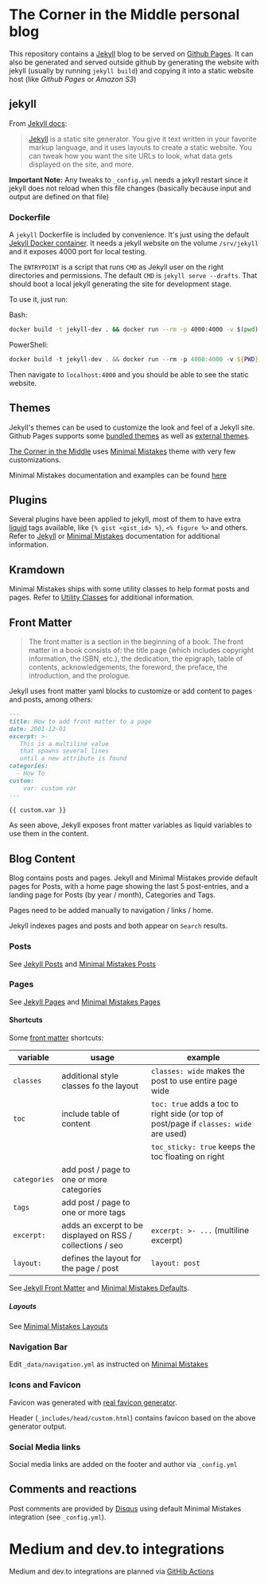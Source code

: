 # The Corner in the Middle personal blog

This repository contains a [Jekyll](https://jekyllrb.com/) blog to be served on [Github Pages](https://pages.github.com/).
It can also be generated  and served outside github by generating the website with jekyll (usually by 
running `jekyll build`) and copying it into a static website host (like _Github Pages_ or _Amazon S3_)

## jekyll

From [Jekyll docs](https://jekyllrb.com/docs/):
> [Jekyll](https://jekyllrb.com/) is a static site generator. You give it text written in your favorite markup language, 
> and it uses layouts to create a static website. 
> You can tweak how you want the site URLs to look, what data gets displayed on the site, and more.

**Important Note:** Any tweaks to `_config.yml` needs a jekyll restart since it jekyll does not reload when this file
changes (basically because input and output are defined on that file)

### Dockerfile

A `jekyll` Dockerfile is included by convenience. It's just using the default [Jekyll Docker container](https://github.com/envygeeks/jekyll-docker).
It needs a jekyll website on the volume `/srv/jekyll` and it exposes 4000 port for local testing.

The `ENTRYPOINT` is a script that runs `CMD` as Jekyll user on the right directories and permissions.
The default `CMD` is `jekyll serve --drafts`. That should boot a local jekyll generating the site for development stage.

To use it, just run:

Bash:
```bash
docker build -t jekyll-dev . && docker run --rm -p 4000:4000 -v $(pwd):/srv/jekyll jekyll-dev
```

PowerShell:
```powershell
docker build -t jekyll-dev . && docker run --rm -p 4000:4000 -v ${PWD}:/srv/jekyll jekyll-dev
```

Then navigate to `localhost:4000` and you should be able to see the static website.

## Themes

Jekyll's themes can be used to customize the look and feel of a Jekyll site. Github Pages supports some [bundled themes](https://pages.github.com/themes/)
as well as [external themes](https://github.blog/2017-11-29-use-any-theme-with-github-pages/).

[The Corner in the Middle](https://www.cornerinthemiddle.com) uses [Minimal Mistakes](https://github.com/mmistakes/minimal-mistakes) 
theme with very few customizations.

Minimal Mistakes documentation and examples can be found [here](https://mmistakes.github.io/minimal-mistakes/)

## Plugins

Several plugins have been applied to jekyll, most of them to have extra [liquid](https://github.com/Shopify/liquid) tags
available, like `{% gist <gist_id> %}`, `<% figure %>` and others. Refer to [Jekyll](https://jekyllrb.com/docs/liquid/) 
or [Minimal Mistakes](https://mmistakes.github.io/minimal-mistakes/docs/helpers/) documentation for additional 
information.

## Kramdown

Minimal Mistakes ships with some utility classes to help format posts and pages.
Refer to [Utility Classes](https://mmistakes.github.io/minimal-mistakes/docs/utility-classes/) for additional 
information.

## Front Matter

> The front matter is a section in the beginning of a book. 
> The front matter in a book consists of: the title page (which includes copyright information, the ISBN, etc.), 
> the dedication, the epigraph, table of contents, acknowledgements, the foreword, the preface, the introduction, 
> and the prologue.

Jekyll uses front matter yaml blocks to customize or add content to pages and posts, among others:

```markdown
---
title: How to add front matter to a page
date: 2001-12-01
excerpt: >-
   This is a multiline value
   that spawns several lines
   until a new attribute is found
categories:
  - How To
custom:
    var: custom var
---

{{ custom.var }} 
```

As seen above, Jekyll exposes front matter variables as liquid variables to use them in the content.

## Blog Content

Blog contains posts and pages. Jekyll and Minimal Mistakes provide default pages for Posts, with a home page showing the
last 5 post-entries, and a landing page for Posts (by year / month), Categories and Tags.

Pages need to be added manually to navigation / links / home.

Jekyll indexes pages and posts and both appear on `Search` results.

### Posts

See [Jekyll Posts](https://jekyllrb.com/docs/posts/) and [Minimal Mistakes Posts](https://mmistakes.github.io/minimal-mistakes/docs/posts/)


### Pages

See [Jekyll Pages](https://jekyllrb.com/docs/pages/) and [Minimal Mistakes Pages](https://mmistakes.github.io/minimal-mistakes/docs/pages/)

#### Shortcuts
Some [front matter](https://jekyllrb.com/docs/front-matter/) shortcuts:

|variable|usage|example|
|---|---------|---|
| `classes` | additional style classes fo the layout | `classes: wide` makes the post to use entire page wide |
| `toc` | include table of content |`toc: true` adds a toc to right side (or top of post/page if `classes: wide` are used)|
|   |   | `toc_sticky: true` keeps the toc floating on right|
| `categories` | add post / page to one or more categories | |
| `tags` | add post / page to one or more tags | |
| `excerpt:` | adds an excerpt to be displayed on RSS / collections / seo | `excerpt: >- ...` (multiline excerpt)  |
| `layout:` | defines the layout for the page / post | `layout: post` |

See [Jekyll Front Matter](https://jekyllrb.com/docs/front-matter/) and [Minimal Mistakes Defaults](https://mmistakes.github.io/minimal-mistakes/docs/configuration/#front-matter-defaults).

##### Layouts

See [Minimal Mistakes Layouts](https://mmistakes.github.io/minimal-mistakes/docs/layouts/)

### Navigation Bar

Edit `_data/navigation.yml` as instructed on [Minimal Mistakes](https://mmistakes.github.io/minimal-mistakes/docs/navigation/)

### Icons and Favicon

Favicon was generated with [real favicon generator](https://realfavicongenerator.net/).

Header (`_includes/head/custom.html`) contains favicon based on the above generator output. 

### Social Media links

Social media links are added on the footer and author via `_config.yml`

## Comments and reactions

Post comments are provided by [Disqus](https://disqus.com/) using default Minimal Mistakes integration (see `_config.yml`).

# Medium and dev.to integrations

Medium and dev.to integrations are planned via [GitHib Actions](https://github.com/features/actions)
